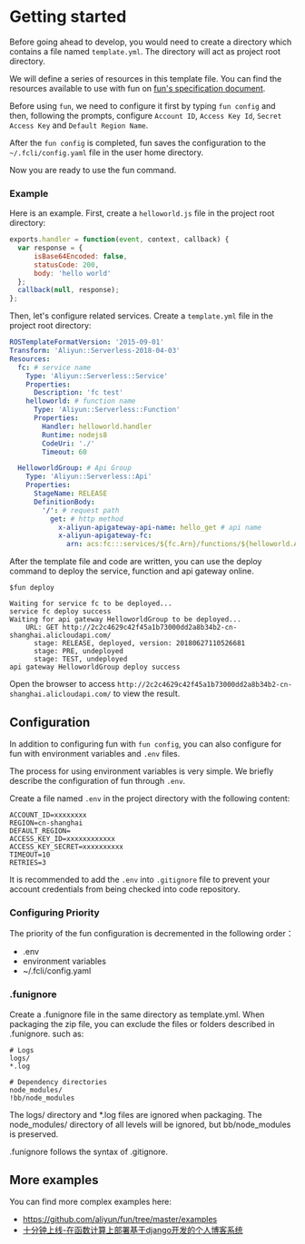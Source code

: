 # Getting started

Before going ahead to develop, you would need to create a directory which contains a file named `template.yml`. The directory will act as project root directory.

We will define a series of resources in this template file. You can find the resources available to use with fun on [fun's specification document](https://github.com/aliyun/fun/blob/master/docs/specs/2018-04-03.md).

Before using `fun`, we need to configure it first by typing `fun config` and then, following the prompts, configure `Account ID`, `Access Key Id`, `Secret Access Key` and `Default Region Name`.

After the `fun config` is completed, fun saves the configuration to the `~/.fcli/config.yaml` file in the user home directory.

Now you are ready to use the fun command. 

### Example

Here is an example. First, create a `helloworld.js` file in the project root directory:

```javascript
exports.handler = function(event, context, callback) {
  var response = {
      isBase64Encoded: false,
      statusCode: 200,
      body: 'hello world'
  };
  callback(null, response);
};
```

Then, let's configure related services. Create a `template.yml` file in the project root directory:

```yaml
ROSTemplateFormatVersion: '2015-09-01'
Transform: 'Aliyun::Serverless-2018-04-03'
Resources:
  fc: # service name
    Type: 'Aliyun::Serverless::Service'
    Properties:
      Description: 'fc test'
    helloworld: # function name
      Type: 'Aliyun::Serverless::Function'
      Properties:
        Handler: helloworld.handler
        Runtime: nodejs8
        CodeUri: './'
        Timeout: 60

  HelloworldGroup: # Api Group
    Type: 'Aliyun::Serverless::Api'
    Properties:
      StageName: RELEASE
      DefinitionBody:
        '/': # request path
          get: # http method
            x-aliyun-apigateway-api-name: hello_get # api name
            x-aliyun-apigateway-fc:
              arn: acs:fc:::services/${fc.Arn}/functions/${helloworld.Arn}/    
```

After the template file and code are written, you can use the deploy command to deploy the service, function and api gateway online.

```shell
$fun deploy

Waiting for service fc to be deployed...
service fc deploy success
Waiting for api gateway HelloworldGroup to be deployed...
    URL: GET http://2c2c4629c42f45a1b73000dd2a8b34b2-cn-shanghai.alicloudapi.com/
      stage: RELEASE, deployed, version: 20180627110526681
      stage: PRE, undeployed
      stage: TEST, undeployed
api gateway HelloworldGroup deploy success
```

Open the browser to access `http://2c2c4629c42f45a1b73000dd2a8b34b2-cn-shanghai.alicloudapi.com/` to view the result.

## Configuration

In addition to configuring fun with `fun config`, you can also configure for fun with environment variables and `.env` files.

The process for using environment variables is very simple. We briefly describe the configuration of fun through `.env`.


Create a file named `.env` in the project directory with the following content:

```shell
ACCOUNT_ID=xxxxxxxx
REGION=cn-shanghai
DEFAULT_REGION=
ACCESS_KEY_ID=xxxxxxxxxxxx
ACCESS_KEY_SECRET=xxxxxxxxxx
TIMEOUT=10
RETRIES=3
```

It is recommended to add the `.env` into `.gitignore` file to prevent your account credentials from being checked into code repository.

### Configuring Priority

The priority of the fun configuration is decremented in the following order：

- .env
- environment variables
- ~/.fcli/config.yaml

### .funignore

Create a .funignore file in the same directory as template.yml. When packaging the zip file, you can exclude the files or folders described in .funignore. such as:

```
# Logs
logs/
*.log
 
# Dependency directories
node_modules/
!bb/node_modules
```

The logs/ directory and *.log files are ignored when packaging. The node_modules/ directory of all levels will be ignored, but bb/node_modules is preserved.

.funignore follows the syntax of .gitignore.

## More examples

You can find more complex examples here:

- https://github.com/aliyun/fun/tree/master/examples
- [十分钟上线-在函数计算上部署基于django开发的个人博客系统](https://yq.aliyun.com/articles/603249?spm=a2c4e.11153959.teamhomeleft.26.115948f26ECqbQ)